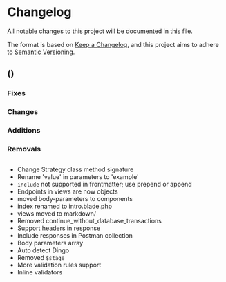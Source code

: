 # Changelog
All notable changes to this project will be documented in this file.

The format is based on [Keep a Changelog](https://keepachangelog.com/en/1.0.0/), and this project aims to adhere to [Semantic Versioning](https://semver.org/spec/v2.0.0.html).

## <Version> (<Release date>)
### Fixes

### Changes

### Additions

### Removals

## 
- Change Strategy class method signature
- Rename 'value' in parameters to 'example'
- `include` not supported in frontmatter; use prepend or append
- Endpoints in views are now objects
- moved body-parameters to components
- index renamed to intro.blade.php
- views moved to markdown/
- Removed continue_without_database_transactions
- Support headers in response
- Include responses in Postman collection
- Body parameters array
- Auto detect Dingo
- Removed `$stage`
- More validation rules support
- Inline validators